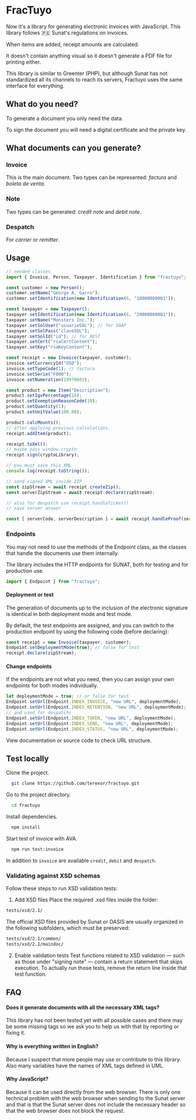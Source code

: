 # FracTuyo

Now it's a library for generating electronic invoices with JavaScript. This library follows 🇵🇪 Sunat's regulations on invoices.

When items are added, receipt amounts are calculated.

It doesn't contain anything visual so it doesn't generate a PDF file for printing either.

This library is similar to Greenter (PHP), but although Sunat has not standardized all its channels to reach its servers, Fractuyo uses the same interface for everything.

## What do you need?

To generate a document you only need the data.

To sign the document you will need a digital certificate and the private key.

## What documents can you generate?

### Invoice

This is the main document. Two types can be represented: _factura_ and _boleta de venta_.

### Note

Two types can be generated: _credit note_ and _debit note_.

### Despatch

For _carrier_ or _remitter_.


## Usage

```javascript
// needed classes
import { Invoice, Person, Taxpayer, Identification } from "fractuyo";

const customer = new Person();
customer.setName("George A. Garro");
customer.setIdentification(new Identification(6, "10000000001"));

const taxpayer = new Taxpayer();
taxpayer.setIdentification(new Identification(6, "20000000001"));
taxpayer.setName("Monsters Inc.");
taxpayer.setSolUser("usuarioSOL"); // for SOAP
taxpayer.setSolPass("claveSOL");
taxpayer.setSolId("id"); // for REST
taxpayer.setCert("rsaCertContent");
taxpayer.setKey("rsaKeyContent");

const receipt = new Invoice(taxpayer, customer);
invoice.setCurrencyId("USD");
invoice.setTypeCode(1); // factura
invoice.setSerie("F000");
invoice.setNumeration(19970601);

const product = new Item("Description");
product.setIgvPercentage(18);
product.setExemptionReasonCode(10);
product.setQuantity(1);
product.setUnitValue(100.00);

product.calcMounts();
// after applying previous calculations.
receipt.addItem(product);

receipt.toXml();
// maybe pass window.crypto
receipt.sign(cryptoLibrary);

// you must save this XML
console.log(receipt.toString());

// send signed XML inside ZIP
const zipStream = await receipt.createZip();
const serverZipStream = await receipt.declare(zipStream);

// also for despatch use receipt.handleTicket()
// save server answer

const [ serverCode, serverDescription ] = await receipt.handleProof(serverZipStream);
```

### Endpoints

You may not need to use the methods of the Endpoint class, as the classes that handle the documents use them internally.

The library includes the HTTP endpoints for SUNAT, both for testing and for production use.

```javascript
import { Endpoint } from "fractuyo";
```

#### Deployment or test

The generation of documents up to the inclusion of the electronic signature is identical in both deployment mode and test mode.

By default, the test endpoints are assigned, and you can switch to the production endpoint by using the following code (before declaring):

```javascript
const receipt = new Invoice(taxpayer, customer);
Endpoint.setDeploymentMode(true); // false for test
receipt.declare(zipStream);
```

#### Change endpoints

If the endpoints are not what you need, then you can assign your own endpoints for both modes individually.

```javascript
let deploymentMode = true; // or false for test
Endpoint.setUrl(Endpoint.INDEX_INVOICE, "new URL", deploymentMode);
Endpoint.setUrl(Endpoint.INDEX_RETENTION, "new URL", deploymentMode);
// and used for despatchs
Endpoint.setUrl(Endpoint.INDEX_TOKEN, "new URL", deploymentMode);
Endpoint.setUrl(Endpoint.INDEX_SEND, "new URL", deploymentMode);
Endpoint.setUrl(Endpoint.INDEX_STATUS, "new URL", deploymentMode);
```

View documentation or source code to check URL structure.

## Test locally

Clone the project.

```bash
  git clone https://github.com/terexor/fractuyo.git
```

Go to the project directory.

```bash
  cd fractuyo
```

Install dependencies.

```bash
  npm install
```

Start test of invoice with AVA.

```bash
  npm run test:invoice
```
In addition to ``invoice`` are available ``credit``, ``debit`` and ``despatch``.

### Validating against XSD schemas

Follow these steps to run XSD validation tests:

1. Add XSD files
Place the required .xsd files inside the folder:

```bash
tests/xsd/2.1/
```
The official XSD files provided by Sunat or OASIS are usually organized in the following subfolders, which must be preserved:

```bash
tests/xsd/2.1/common/
tests/xsd/2.1/maindoc/
```

2. Enable validation tests
Test functions related to XSD validation — such as those under "signing note" — contain a return statement that skips execution.
To actually run those tests, remove the return line inside that test function.

## FAQ

#### Does it generate documents with all the necessary XML tags?

This library has not been tested yet with all possible cases and there may be some missing tags so we ask you to help us with that by reporting or fixing it.

#### Why is everything written in English?

Because I suspect that more people may use or contribute to this library. Also many variables have the names of XML tags defined in UML.

#### Why JavaScript?

Because it can be used directly from the web browser. There is only one technical problem with the web browser when sending to the Sunat server and that is that the Sunat server does not include the necessary header so that the web browser does not block the request.

